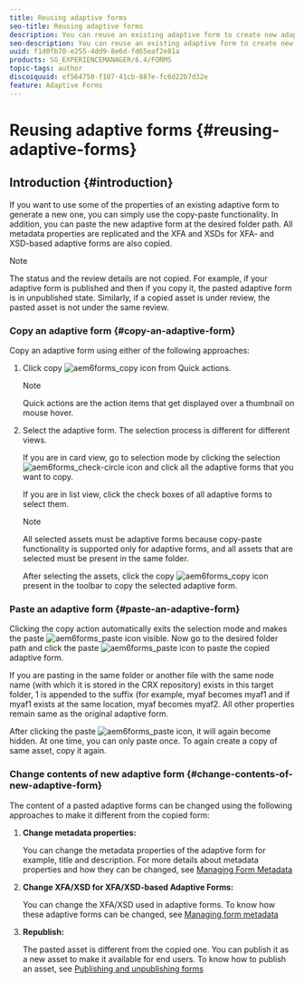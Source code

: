 ```yaml
---
title: Reusing adaptive forms
seo-title: Reusing adaptive forms
description: You can reuse an existing adaptive form to create new adaptive forms. 
seo-description: You can reuse an existing adaptive form to create new adaptive forms. 
uuid: f1d0fb70-e255-4dd9-8e6d-fd65eaf2e81a
products: SG_EXPERIENCEMANAGER/6.4/FORMS
topic-tags: author
discoiquuid: ef564750-f107-41cb-887e-fc6d22b7d32e
feature: Adaptive Forms
---
```


# Reusing adaptive forms {#reusing-adaptive-forms}

## Introduction {#introduction}

If you want to use some of the properties of an existing adaptive form to generate a new one, you can simply use the copy-paste functionality. In addition, you can paste the new adaptive form at the desired folder path. All metadata properties are replicated and the XFA and XSDs for XFA- and XSD-based adaptive forms are also copied.

>[!NOTE]
>
>The status and the review details are not copied. For example, if your adaptive form is published and then if you copy it, the pasted adaptive form is in unpublished state. Similarly, if a copied asset is under review, the pasted asset is not under the same review.

### Copy an adaptive form {#copy-an-adaptive-form}

Copy an adaptive form using either of the following approaches:

1. Click copy ![aem6forms_copy](assets/aem6forms_copy.png) icon from Quick actions.

   >[!NOTE]
   >
   >Quick actions are the action items that get displayed over a thumbnail on mouse hover.

1. Select the adaptive form. The selection process is different for different views.

   If you are in card view, go to selection mode by clicking the selection ![aem6forms_check-circle](assets/aem6forms_check-circle.png) icon and click all the adaptive forms that you want to copy.

   If you are in list view, click the check boxes of all adaptive forms to select them.

   >[!NOTE]
   >
   >All selected assets must be adaptive forms because copy-paste functionality is supported only for adaptive forms, and all assets that are selected must be present in the same folder.

   After selecting the assets, click the copy ![aem6forms_copy](assets/aem6forms_copy.png) icon present in the toolbar to copy the selected adaptive form.

### Paste an adaptive form {#paste-an-adaptive-form}

Clicking the copy action automatically exits the selection mode and makes the paste ![aem6forms_paste](assets/aem6forms_paste.png) icon visible. Now go to the desired folder path and click the paste ![aem6forms_paste](assets/aem6forms_paste.png) icon to paste the copied adaptive form.

If you are pasting in the same folder or another file with the same node name (with which it is stored in the CRX repository) exists in this target folder, 1 is appended to the suffix (for example, myaf becomes myaf1 and if myaf1 exists at the same location, myaf becomes myaf2. All other properties remain same as the original adaptive form.

After clicking the paste ![aem6forms_paste](assets/aem6forms_paste.png) icon, it will again become hidden. At one time, you can only paste once. To again create a copy of same asset, copy it again.

### Change contents of new adaptive form {#change-contents-of-new-adaptive-form}

The content of a pasted adaptive forms can be changed using the following approaches to make it different from the copied form:

1. **Change metadata properties:** 

   You can change the metadata properties of the adaptive form for example, title and description. For more details about metadata properties and how they can be changed, see [Managing Form Metadata](/help/forms/using/manage-form-metadata.md)

1. **Change XFA/XSD for XFA/XSD-based Adaptive Forms:**

   You can change the XFA/XSD used in adaptive forms. To know how these adaptive forms can be changed, see [Managing form metadata](/help/forms/using/manage-form-metadata.md)

1. **Republish:** 

   The pasted asset is different from the copied one. You can publish it as a new asset to make it available for end users. To know how to publish an asset, see [Publishing and unpublishing forms](/help/forms/using/publishing-unpublishing-forms.md)


